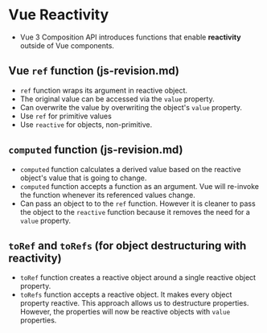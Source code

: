 # Vue Reactivity

- Vue 3 Composition API introduces functions that enable **reactivity** outside of Vue components.

## Vue `ref` function (js-revision.md)

- `ref` function wraps its argument in reactive object.
- The original value can be accessed via the `value` property.
- Can overwrite the value by overwriting the object's `value` property.
- Use `ref` for primitive values
- Use `reactive` for objects, non-primitive.

## `computed` function (js-revision.md)

- `computed` function calculates a derived value based on the reactive object's value that is going to change.
- `computed` function accepts a function as an argument. Vue will re-invoke the function whenever its referenced values change.
- Can pass an object to to the `ref` function. However it is cleaner to pass the object to the `reactive` function because it removes the need for a `value` property.

## `toRef` and `toRefs` (for object destructuring with reactivity)

- `toRef` function creates a reactive object around a single reactive object property.
- `toRefs` function accepts a reactive object. It makes every object property reactive. This approach allows us to destructure properties. However, the properties will now be reactive objects with `value` properties.